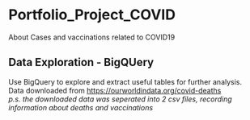 # Portfolio_Project_COVID
About Cases and vaccinations related to COVID19

## Data Exploration - BigQUery
Use BigQuery to explore and extract useful tables for further analysis. \
Data downloaded from https://ourworldindata.org/covid-deaths \
_p.s. the downloaded data was seperated into 2 csv files, recording information about deaths and vaccinations_

